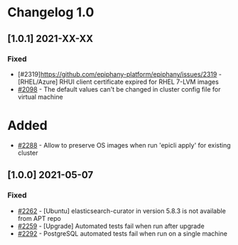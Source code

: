 # Changelog 1.0

## [1.0.1] 2021-XX-XX

### Fixed

- [#2319]https://github.com/epiphany-platform/epiphany/issues/2319 - [RHEL/Azure] RHUI client certificate expired for RHEL 7-LVM images
- [#2098](https://github.com/epiphany-platform/epiphany/issues/2098) - The default values can't be changed in cluster config file for virtual machine

# Added

- [#2288](https://github.com/epiphany-platform/epiphany/issues/2288) - Allow to preserve OS images when run 'epicli apply' for existing cluster

## [1.0.0] 2021-05-07

### Fixed

- [#2262](https://github.com/epiphany-platform/epiphany/issues/2262) - [Ubuntu] elasticsearch-curator in version 5.8.3 is not available from APT repo
- [#2259](https://github.com/epiphany-platform/epiphany/issues/2259) - [Upgrade] Automated tests fail when run after upgrade
- [#2292](https://github.com/epiphany-platform/epiphany/issues/2292) - PostgreSQL automated tests fail when run on a single machine

